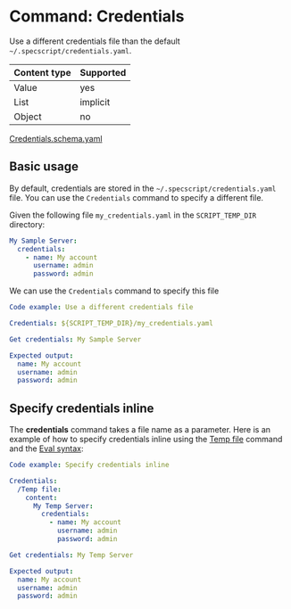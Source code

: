 # Command: Credentials

Use a different credentials file than the default `~/.specscript/credentials.yaml`.

| Content type | Supported |
|--------------|-----------|
| Value        | yes       |
| List         | implicit  |
| Object       | no        |

[Credentials.schema.yaml](schema/Credentials.schema.yaml)

## Basic usage

By default, credentials are stored in the `~/.specscript/credentials.yaml` file. You can use the `Credentials` command
to specify a different file.

Given the following file `my_credentials.yaml` in the `SCRIPT_TEMP_DIR` directory:

```yaml file=my_credentials.yaml
My Sample Server:
  credentials:
    - name: My account
      username: admin
      password: admin
```

We can use the `Credentials` command to specify this file

```yaml specscript
Code example: Use a different credentials file

Credentials: ${SCRIPT_TEMP_DIR}/my_credentials.yaml

Get credentials: My Sample Server

Expected output:
  name: My account
  username: admin
  password: admin
```

## Specify credentials inline

The **credentials** command takes a file name as a parameter. Here is an example of how to specify credentials inline
using the [Temp file](../files/Temp%20file.spec.md) command and
the [Eval syntax](../../../language/Eval%20syntax.spec.md):

```yaml specscript
Code example: Specify credentials inline

Credentials:
  /Temp file:
    content:
      My Temp Server:
        credentials:
          - name: My account
            username: admin
            password: admin

Get credentials: My Temp Server

Expected output:
  name: My account
  username: admin
  password: admin
```
